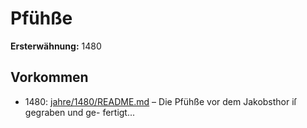 # Pfühße

**Ersterwähnung:** 1480

## Vorkommen
- 1480: [jahre/1480/README.md](../jahre/1480/README.md) – Die Pfühße vor dem Jakobsthor iſ gegraben und ge-
fertigt...
